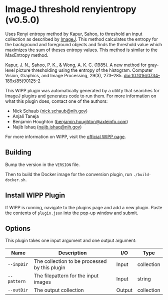 # ImageJ threshold renyientropy (v0.5.0)

Uses Renyi entropy method by Kapur, Sahoo, to threshold an input collection as
described by [ImageJ](https://imagej.net/plugins/auto-threshold#renyientropy).
This method calculates the entropy for the background and foreground objects and
finds the threshold value which maximizes the sum of theses entropy values. This
method is similar to the MaxEntropy method.

Kapur, J. N., Sahoo, P. K., & Wong, A. K. C. (1985). A new method for gray-level
picture thresholding using the entropy of the histogram. Computer Vision,
Graphics, and Image Processing, 29(3), 273–285.
[doi:10.1016/0734-189x(85)90125-2](https://doi.org/10.1016/0734-189x(85)90125-2)

This WIPP plugin was automatically generated by a utility that searches for ImageJ plugins and generates code to run them.
For more information on what this plugin does, contact one of the authors:

 - Nick Schaub (nick.schaub@nih.gov)
 - Anjali Taneja
 - Benjamin Houghton (benjamin.houghton@axleinfo.com)
 - Najib Ishaq (najib.ishaq@nih.gov)

For more information on WIPP, visit the [official WIPP page](https://isg.nist.gov/deepzoomweb/software/wipp).

## Building

Bump the version in the `VERSION` file.

Then to build the Docker image for the conversion plugin, run
`./build-docker.sh`.

## Install WIPP Plugin

If WIPP is running, navigate to the plugins page and add a new plugin.
Paste the contents of `plugin.json` into the pop-up window and submit.

## Options

This plugin takes one input argument and one output argument:

| Name        | Description                                   | I/O    | Type       |
| ----------- | --------------------------------------------- | ------ | ---------- |
| `--inpDir`  | The collection to be processed by this plugin | Input  | collection |
| `--pattern` | The filepattern for the input images          | Input  | string     |
| `--outDir`  | The output collection                         | Output | collection |
